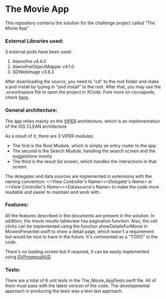 # The Movie App #

This repository contains the solution for the challenge project called "The Movie App"

### External Libraries used: ###

3 external pods have been used:

1. Alamofire v4.4.0
1. AlamofireObjectMapper v4.1.0
1. SDWebImage v3.8.2

After downloading the source, you need to "cd" to the root folder and make a pod install by typing in  "pod install" to the root. After that, you may use the .xcworkspace file to open the project in XCode. Fore more on cocoapods, check [here](https://cocoapods.org/).

### General architecture: ###

The app relies mainly on the [VIPER](http://clean-swift.com/clean-swift-ios-architecture/) architecture, which is an implementation of the iOS CLEAN architecture

As a result of it, there are 3 VIPER modules:



* The first is the Root Module, which is simply an entry router to the app. 
* The second is the Search Module, handling the search screen and the suggestions mostly
* The third is the result list screen, which handles the interactions in that screen.

The delegates and data sources are implemented in extensions with the naming convention: <<View Controller's Name>>_<Delegate's Name> or <<View Controller's Name>>_<Datasource's Name> to make the code more readable and easier to maintain and work with.

### Features: ###

All the features described in the documents are present in the solution. In addition, the movie results tableview has pagination function. Also, the cell clicks can be implemented using the function showDetailsForMovie in MoviesPresenter.swift to show a detail page, which wasn't a requirement but would be nice to have in the future. It's commented as a "TODO" in the code.

There's no loading screen but if required, it can be easily implemented using [SVProgressHUD](https://github.com/SVProgressHUD/SVProgressHUD) 


### Tests: ###

There are a total of 6 unit tests in the The_Movie_AppTests.swift file. All of them must pass with the latest version of the code. The developmental approach in producing the tests was a test-last approach.